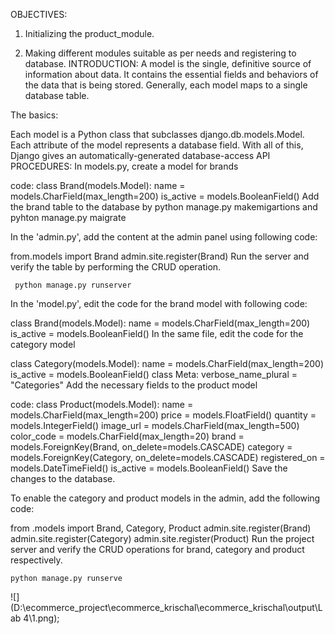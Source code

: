 OBJECTIVES:

1. Initializing the product_module.

2. Making different modules suitable as per needs and registering to database.
   INTRODUCTION:
   A model is the single, definitive source of information about data. It contains the essential fields and behaviors of the data that is being stored. Generally, each model maps to a single database table.

The basics:

Each model is a Python class that subclasses django.db.models.Model.
Each attribute of the model represents a database field.
With all of this, Django gives an automatically-generated database-access API
PROCEDURES:
In models.py, create a model for brands

code:
class Brand(models.Model):
name = models.CharField(max_length=200)
is_active = models.BooleanField()
Add the brand table to the database by python manage.py makemigartions and pyhton manage.py maigrate

In the 'admin.py', add the content at the admin panel using following code:

from.models import Brand
admin.site.register(Brand)
Run the server and verify the table by performing the CRUD operation.

     python manage.py runserver

In the 'model.py', edit the code for the brand model with following code:

class Brand(models.Model):
name = models.CharField(max_length=200)
is_active = models.BooleanField()
In the same file, edit the code for the category model

class Category(models.Model):
name = models.CharField(max_length=200)
is_active = models.BooleanField()
class Meta:
verbose_name_plural = "Categories"
Add the necessary fields to the product model

code:
class Product(models.Model):
name = models.CharField(max_length=200)
price = models.FloatField()
quantity = models.IntegerField()
image_url = models.CharField(max_length=500)
color_code = models.CharField(max_length=20)
brand = models.ForeignKey(Brand, on_delete=models.CASCADE)
category = models.ForeignKey(Category, on_delete=models.CASCADE)
registered_on = models.DateTimeField()
is_active = models.BooleanField()
Save the changes to the database.

To enable the category and product models in the admin, add the following code:

from .models import Brand, Category, Product
admin.site.register(Brand)
admin.site.register(Category)
admin.site.register(Product)
Run the project server and verify the CRUD operations for brand, category and product respectively.

    python manage.py runserve

![](D:\ecommerce_project\ecommerce_krischal\ecommerce_krischal\output\Lab 4\1.png);
